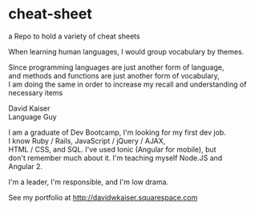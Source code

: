 # cheat-sheet
a Repo to hold a variety of cheat sheets

When learning human languages, I would group vocabulary by themes.  

Since programming languages are just another form of language,  
and methods and functions are just another form of vocabulary,  
I am doing the same in order to increase my recall and understanding of  
necessary items 

David Kaiser  
Language Guy

I am a graduate of Dev Bootcamp, I'm looking for my first dev job.   
I know Ruby / Rails, JavaScript / jQuery / AJAX,  
HTML / CSS, and SQL. I've used Ionic (Angular for mobile), but   
don't remember much about it. I'm teaching myself Node.JS and  
Angular 2. 

I'm a leader, I'm responsible, and I'm low drama.  

See my portfolio at http://davidwkaiser.squarespace.com  
